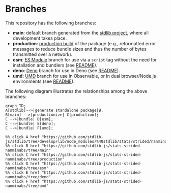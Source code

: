 <!--

@license Apache-2.0

Copyright (c) 2022 The Stdlib Authors.

Licensed under the Apache License, Version 2.0 (the "License");
you may not use this file except in compliance with the License.
You may obtain a copy of the License at

    http://www.apache.org/licenses/LICENSE-2.0

Unless required by applicable law or agreed to in writing, software
distributed under the License is distributed on an "AS IS" BASIS,
WITHOUT WARRANTIES OR CONDITIONS OF ANY KIND, either express or implied.
See the License for the specific language governing permissions and
limitations under the License.

-->

# Branches

This repository has the following branches:

-   **main**: default branch generated from the [stdlib project][stdlib-url], where all development takes place.
-   **production**: [production build][production-url] of the package (e.g., reformatted error messages to reduce bundle sizes and thus the number of bytes transmitted over a network).
-   **esm**: [ES Module][esm-url] branch for use via a `script` tag without the need for installation and bundlers (see [README][esm-readme]).
-   **deno**: [Deno][deno-url] branch for use in Deno (see [README][deno-readme]).
-   **umd**: [UMD][umd-url] branch for use in Observable, or in dual browser/Node.js environments (see [README][umd-readme]).

The following diagram illustrates the relationships among the above branches:

```mermaid
graph TD;
A[stdlib]-->|generate standalone package|B;
B[main] -->|productionize| C[production];
C -->|bundle| D[esm];
C -->|bundle| E[deno];
C -->|bundle| F[umd];

%% click A href "https://github.com/stdlib-js/stdlib/tree/develop/lib/node_modules/%40stdlib/stats/strided/nanminabs"
%% click B href "https://github.com/stdlib-js/stats-strided-nanminabs/tree/main"
%% click C href "https://github.com/stdlib-js/stats-strided-nanminabs/tree/production"
%% click D href "https://github.com/stdlib-js/stats-strided-nanminabs/tree/esm"
%% click E href "https://github.com/stdlib-js/stats-strided-nanminabs/tree/deno"
%% click F href "https://github.com/stdlib-js/stats-strided-nanminabs/tree/umd"
```

[stdlib-url]: https://github.com/stdlib-js/stdlib/tree/develop/lib/node_modules/%40stdlib/stats/strided/nanminabs
[production-url]: https://github.com/stdlib-js/stats-strided-nanminabs/tree/production
[deno-url]: https://github.com/stdlib-js/stats-strided-nanminabs/tree/deno
[deno-readme]: https://github.com/stdlib-js/stats-strided-nanminabs/blob/deno/README.md
[umd-url]: https://github.com/stdlib-js/stats-strided-nanminabs/tree/umd
[umd-readme]: https://github.com/stdlib-js/stats-strided-nanminabs/blob/umd/README.md
[esm-url]: https://github.com/stdlib-js/stats-strided-nanminabs/tree/esm
[esm-readme]: https://github.com/stdlib-js/stats-strided-nanminabs/blob/esm/README.md